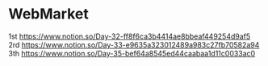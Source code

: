 # WebMarket
 1st https://www.notion.so/Day-32-ff8f6ca3b4414ae8bbeaf449254d9af5 <br>
 2rd https://www.notion.so/Day-33-e9635a323012489a983c27fb70582a94 <br>
 3th https://www.notion.so/Day-35-bef64a8545ed44caabaa1d11c0033ac0 <br>
